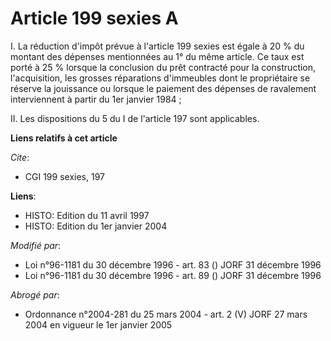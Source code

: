 # Article 199 sexies A

I. La réduction d'impôt prévue à l'article 199 sexies est égale à 20 % du montant des dépenses mentionnées au 1° du même
article. Ce taux est porté à 25 % lorsque la conclusion du prêt contracté pour la construction, l'acquisition, les grosses
réparations d'immeubles dont le propriétaire se réserve la jouissance ou lorsque le paiement des dépenses de ravalement
interviennent à partir du 1er janvier 1984 ;

II. Les dispositions du 5 du I de l'article 197 sont applicables.

**Liens relatifs à cet article**

_Cite_:

  - CGI 199 sexies, 197

**Liens**:

  - HISTO: Edition du 11 avril 1997
  - HISTO: Edition du 1er janvier 2004

_Modifié par_:

  - Loi n°96-1181 du 30 décembre 1996 - art. 83 () JORF 31 décembre 1996
  - Loi n°96-1181 du 30 décembre 1996 - art. 89 () JORF 31 décembre 1996

_Abrogé par_:

  - Ordonnance n°2004-281 du 25 mars 2004 - art. 2 (V) JORF 27 mars 2004 en vigueur le 1er janvier 2005
